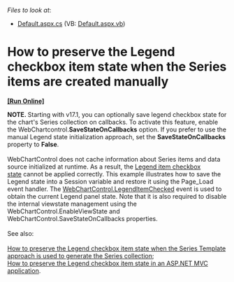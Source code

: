 <!-- default file list -->
*Files to look at*:

* [Default.aspx.cs](./CS/dxSample/Default.aspx.cs) (VB: [Default.aspx.vb](./VB/dxSample/Default.aspx.vb))
<!-- default file list end -->
# How to preserve the Legend checkbox item state when the Series items are created manually
<!-- run online -->
**[[Run Online]](https://codecentral.devexpress.com/t470764)**
<!-- run online end -->


<p><strong>NOTE. </strong>Starting with v17.1, you can optionally save legend checkbox state for the chart's Series collection on callbacks. To activate this feature, enable the WebChartcontrol.<strong>SaveStateOnCallbacks</strong> option. If you prefer to use the manual Legend state initialization approach, set the <strong>SaveStateOnCallbacks</strong> property to <strong>False</strong>.<br><br>WebChartControl does not cache information about Series items and data source initialized at runtime. As a result, the <a href="https://documentation.devexpress.com/#AspNet/CustomDocument16242">Legend item checkbox state</a> cannot be applied correctly. This example illustrates how to save the Legend state into a Session variable and restore it using the Page_Load event handler. The <a href="https://documentation.devexpress.com/#AspNet/DevExpressXtraChartsWebWebChartControl_LegendItemCheckedtopic">WebChartControl.LegendItemChecked</a> event is used to obtain the current Legend panel state. Note that it is also required to disable the internal viewstate management using the WebChartControl.EnableViewState and WebChartControl.SaveStateOnCallbacks properties.<br><br>See also:<br><br><a href="https://www.devexpress.com/Support/Center/p/T470781">How to preserve the Legend checkbox item state when the Series Template approach is used to generate the Series collection</a>;<br><a href="https://www.devexpress.com/Support/Center/p/T504189">How to preserve the Legend checkbox item state in an ASP.NET MVC application</a>.</p>

<br/>


